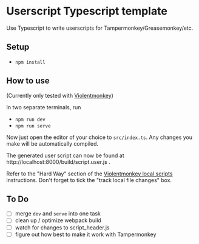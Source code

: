 # Userscript Typescript template

Use Typescript to write userscripts for Tampermonkey/Greasemonkey/etc.

## Setup

- `npm install`

## How to use

(Currently only tested with [Violentmonkey](https://violentmonkey.github.io))

In two separate terminals, run

- `npm run dev`
- `npm run serve`

Now just open the editor of your choice to `src/index.ts`. Any changes you make will be automatically compiled.

The generated user script can now be found at http://localhost:8000/build/script.user.js .

Refer to the "Hard Way" section of the [Violentmonkey local scripts](https://violentmonkey.github.io/2017/03/14/How-to-edit-scripts-with-your-favorite-editor/#install-a-local-script) instructions. Don't forget to tick the "track local file changes" box.

## To Do

- [ ] merge `dev` and `serve` into one task
- [ ] clean up / optimize webpack build
- [ ] watch for changes to script_header.js
- [ ] figure out how best to make it work with Tampermonkey